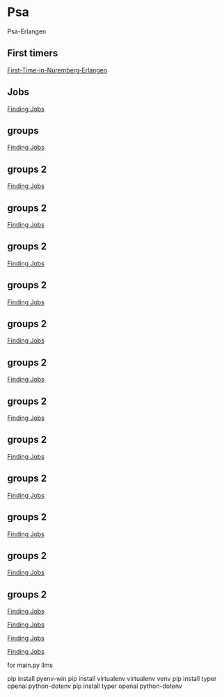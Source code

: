 # Psa
Psa-Erlangen

## First timers
[First-Time-in-Nuremberg‐Erlangen](https://github.com/Ariffazeel99/psa/wiki/First-Time-in-Nuremberg%E2%80%90Erlangen)

## Jobs
[Finding Jobs](https://github.com/Ariffazeel99/psa/wiki/Finding-Jobs)

## groups
[Finding Jobs](https://github.com/Ariffazeel99/psa/wiki/Finding-Jobs)

## groups 2
[Finding Jobs](https://github.com/Ariffazeel99/psa/wiki/Finding-Jobs)

## groups 2
[Finding Jobs](https://github.com/Ariffazeel99/psa/wiki/Finding-Jobs)

## groups 2
[Finding Jobs](https://github.com/Ariffazeel99/psa/wiki/Finding-Jobs)

## groups 2
[Finding Jobs](https://github.com/Ariffazeel99/psa/wiki/Finding-Jobs)

## groups 2
[Finding Jobs](https://github.com/Ariffazeel99/psa/wiki/Finding-Jobs)

## groups 2
[Finding Jobs](https://github.com/Ariffazeel99/psa/wiki/Finding-Jobs)

## groups 2
[Finding Jobs](https://github.com/Ariffazeel99/psa/wiki/Finding-Jobs)

## groups 2
[Finding Jobs](https://github.com/Ariffazeel99/psa/wiki/Finding-Jobs)

## groups 2
[Finding Jobs](https://github.com/Ariffazeel99/psa/wiki/Finding-Jobs)

## groups 2
[Finding Jobs](https://github.com/Ariffazeel99/psa/wiki/Finding-Jobs)

## groups 2
[Finding Jobs](https://github.com/Ariffazeel99/psa/wiki/Finding-Jobs)

## groups 2
[Finding Jobs](https://github.com/Ariffazeel99/psa/wiki/Finding-Jobs)

[Finding Jobs](https://github.com/Ariffazeel99/psa/wiki/Finding-Jobs)

[Finding Jobs](https://github.com/Ariffazeel99/psa/wiki/Finding-Jobs)

[Finding Jobs](https://github.com/Ariffazeel99/psa/wiki/Finding-Jobs)

 for main.py llms

pip install pyenv-win
pip install virtualenv
virtualenv venv
pip install typer openai python-dotenv
pip install typer openai python-dotenv